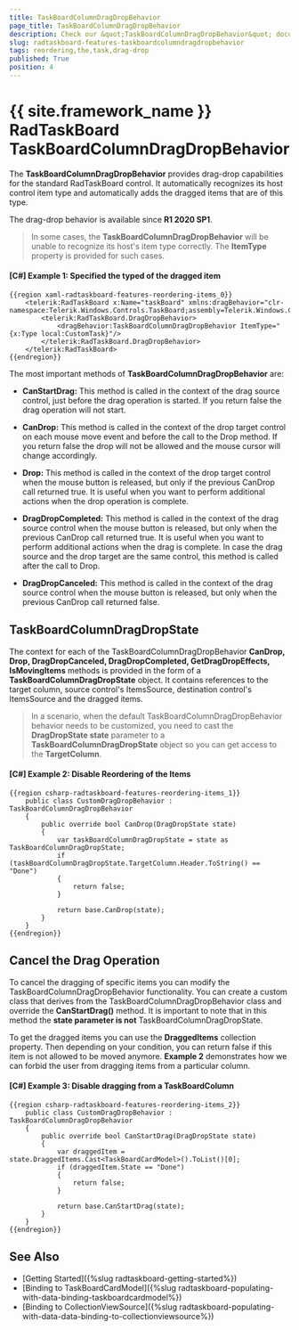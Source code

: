 ```yaml
---
title: TaskBoardColumnDragDropBehavior
page_title: TaskBoardColumnDragDropBehavior
description: Check our &quot;TaskBoardColumnDragDropBehavior&quot; documentation article for the RadTaskBoard WPF control.
slug: radtaskboard-features-taskboardcolumndragdropbehavior
tags: reordering,the,task,drag-drop
published: True
position: 4
---
```


# {{ site.framework_name }} RadTaskBoard TaskBoardColumnDragDropBehavior

The __TaskBoardColumnDragDropBehavior__ provides drag-drop capabilities for the standard RadTaskBoard control. It automatically recognizes its host control item type and automatically adds the dragged items that are of this type.

The drag-drop behavior is available since __R1 2020 SP1__.

>In some cases, the __TaskBoardColumnDragDropBehavior__ will be unable to recognize its host's item type correctly. The **ItemType** property is provided for such cases.

#### __[C#] Example 1: Specified the typed of the dragged item__
	{{region xaml-radtaskboard-features-reordering-items_0}}
		<telerik:RadTaskBoard x:Name="taskBoard" xmlns:dragBehavior="clr-namespace:Telerik.Windows.Controls.TaskBoard;assembly=Telerik.Windows.Controls">
			<telerik:RadTaskBoard.DragDropBehavior>
				<dragBehavior:TaskBoardColumnDragDropBehavior ItemType="{x:Type local:CustomTask}"/>
			</telerik:RadTaskBoard.DragDropBehavior>   
		</telerik:RadTaskBoard>		
	{{endregion}}

The most important methods of __TaskBoardColumnDragDropBehavior__ are:

* __CanStartDrag:__ This method is called in the context of the drag source control, just before the drag operation is started. If you return false the drag operation will not start.

* __CanDrop:__ This method is called in the context of the drop target control on each mouse move event and before the call to the Drop method. If you return false the drop will not be allowed and the mouse cursor will change accordingly.

* __Drop:__ This method is called in the context of the drop target control when the mouse button is released, but only if the previous CanDrop call returned true. It is useful when you want to perform additional actions when the drop operation is complete.

* __DragDropCompleted:__ This method is called in the context of the drag source control when the mouse button is released, but only when the previous CanDrop call returned true. It is useful when you want to perform additional actions when the drag is complete. In case the drag source and the drop target are the same control, this method is called after the call to Drop.

* __DragDropCanceled:__ This method is called in the context of the drag source control when the mouse button is released, but only when the previous CanDrop call returned false.

## TaskBoardColumnDragDropState

The context for each of the TaskBoardColumnDragDropBehavior __CanDrop, Drop, DragDropCanceled, DragDropCompleted, GetDragDropEffects, IsMovingItems__ methods is provided in the form of a __TaskBoardColumnDragDropState__ object. It contains references to the target column, source control's ItemsSource, destination control's ItemsSource and the dragged items.

>In a scenario, when the default TaskBoardColumnDragDropBehavior behavior needs to be customized, you need to cast the __DragDropState state__ parameter to a __TaskBoardColumnDragDropState__ object so you can get access to the __TargetColumn__.

#### __[C#] Example 2: Disable Reordering of the Items__
	{{region csharp-radtaskboard-features-reordering-items_1}}
		public class CustomDragDropBehavior : TaskBoardColumnDragDropBehavior
		{
			public override bool CanDrop(DragDropState state)
			{
				var taskBoardColumnDragDropState = state as TaskBoardColumnDragDropState;
				if (taskBoardColumnDragDropState.TargetColumn.Header.ToString() == "Done")
				{
					return false;
				}

				return base.CanDrop(state);
			}
		}
	{{endregion}}

## Cancel the Drag Operation 

To cancel the dragging of specific items you can modify the TaskBoardColumnDragDropBehavior functionality. You can create a custom class that derives from the TaskBoardColumnDragDropBehavior class and override the __CanStartDrag()__ method. It is important to note that in this method the __state parameter is not__ TaskBoardColumnDragDropState.

To get the dragged items you can use the __DraggedItems__ collection property. Then depending on your condition, you can return false if this item is not allowed to be moved anymore. __Example 2__ demonstrates how we can forbid the user from dragging items from a particular column.

#### __[C#] Example 3: Disable dragging from a TaskBoardColumn__
	{{region csharp-radtaskboard-features-reordering-items_2}}
		public class CustomDragDropBehavior : TaskBoardColumnDragDropBehavior
		{         
			public override bool CanStartDrag(DragDropState state)
			{
				var draggedItem = state.DraggedItems.Cast<TaskBoardCardModel>().ToList()[0];
				if (draggedItem.State == "Done")
				{
					return false;
				}

				return base.CanStartDrag(state);
			}
		}
	{{endregion}}

## See Also
 * [Getting Started]({%slug radtaskboard-getting-started%})
 * [Binding to TaskBoardCardModel]({%slug radtaskboard-populating-with-data-binding-taskboardcardmodel%})
 * [Binding to CollectionViewSource]({%slug radtaskboard-populating-with-data-data-binding-to-collectionviewsource%})
